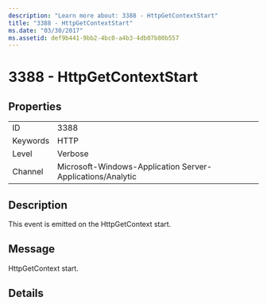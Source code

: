 ```yaml
---
description: "Learn more about: 3388 - HttpGetContextStart"
title: "3388 - HttpGetContextStart"
ms.date: "03/30/2017"
ms.assetid: def9b441-9bb2-4bc0-a4b3-4db07b80b557
---
```

# 3388 - HttpGetContextStart

## Properties  
  
|||  
|-|-|  
|ID|3388|  
|Keywords|HTTP|  
|Level|Verbose|  
|Channel|Microsoft-Windows-Application Server-Applications/Analytic|  
  
## Description  

 This event is emitted on the HttpGetContext start.  
  
## Message  

 HttpGetContext start.  
  
## Details
